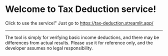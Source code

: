 # Welcome to Tax Deduction service!

Click to use the service!" Just go to  https://tax-deduction.streamlit.app/

---
The tool is simply for verifying basic income deductions, and there may be differences from actual results. Please use it for reference only, and the developer assumes no legal responsibility. 